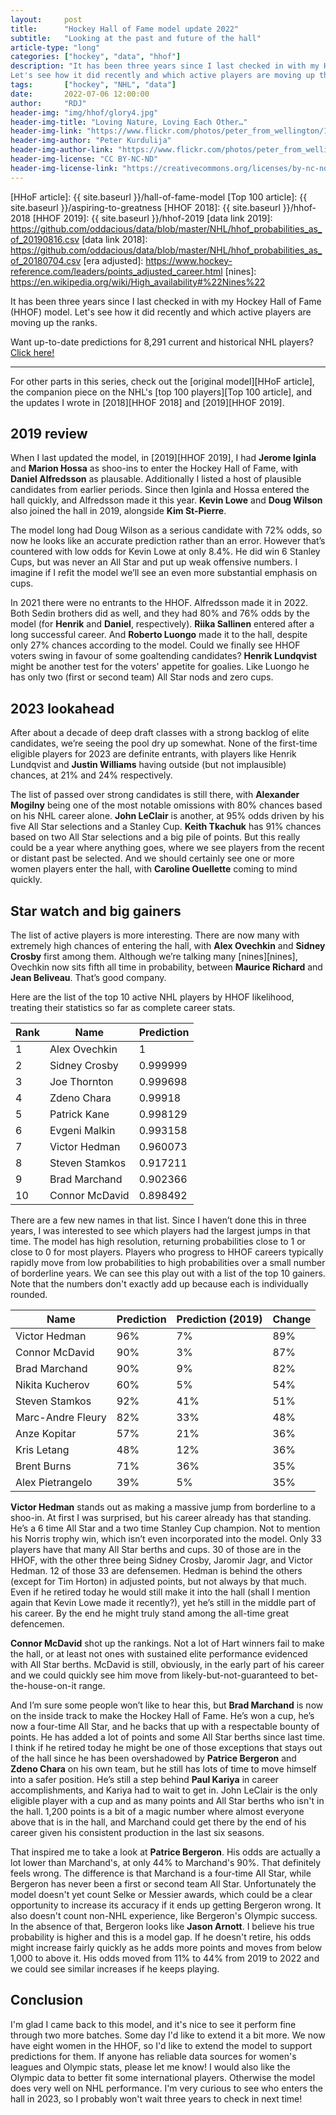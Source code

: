 ```yaml
---
layout:     post
title:      "Hockey Hall of Fame model update 2022"
subtitle:   "Looking at the past and future of the hall"
article-type: "long"
categories: ["hockey", "data", "hhof"]
description: "It has been three years since I last checked in with my Hockey Hall of Fame (HHOF) model.
Let's see how it did recently and which active players are moving up the ranks."
tags:       ["hockey", "NHL", "data"]
date:       2022-07-06 12:00:00
author:     "RDJ"
header-img: "img/hhof/glory4.jpg"
header-img-title: "Loving Nature, Loving Each Other…"
header-img-link: "https://www.flickr.com/photos/peter_from_wellington/15119393337/"
header-img-author: "Peter Kurdulija"
header-img-author-link: "https://www.flickr.com/photos/peter_from_wellington/"
header-img-license: "CC BY-NC-ND"
header-img-license-link: "https://creativecommons.org/licenses/by-nc-nd/2.0/"
---
```


[data link]: https://github.com/oddacious/data/blob/master/NHL/hhof_probabilities_as_of_20220703.csv

[HHoF article]: {{ site.baseurl }}/hall-of-fame-model
[Top 100 article]: {{ site.baseurl }}/aspiring-to-greatness
[HHOF 2018]: {{ site.baseurl }}/hhof-2018
[HHOF 2019]: {{ site.baseurl }}/hhof-2019
[data link 2019]: https://github.com/oddacious/data/blob/master/NHL/hhof_probabilities_as_of_20190816.csv
[data link 2018]: https://github.com/oddacious/data/blob/master/NHL/hhof_probabilities_as_of_20180704.csv
[era adjusted]: https://www.hockey-reference.com/leaders/points_adjusted_career.html
[nines]: https://en.wikipedia.org/wiki/High_availability#%22Nines%22

It has been three years since I last checked in with my Hockey Hall of Fame (HHOF) model. Let's see how it did recently
and which active players are moving up the ranks.

Want up-to-date predictions for 8,291 current and historical NHL players? [Click here!][data link]

---


For other parts in this series, check out the [original model][HHoF article], the companion piece on the NHL's [top 100
players][Top 100 article], and the updates I wrote in [2018][HHOF 2018] and [2019][HHOF 2019].

## 2019 review

When I last updated the model, in [2019][HHOF 2019], I had **Jerome Iginla** and **Marion Hossa** as shoo-ins to enter the Hockey
Hall of Fame, with **Daniel Alfredsson** as plausable. Additionally I listed a host of plausible candidates from earlier periods.
Since then Iginla and Hossa entered the hall quickly, and Alfredsson made it this year. **Kevin Lowe** and **Doug Wilson** also
joined the hall in 2019, alongside **Kim St-Pierre**.

The model long had Doug Wilson as a serious candidate with 72% odds, so now he looks like an accurate prediction rather than an error. However
that’s countered with low odds for Kevin Lowe at only 8.4%. He did win 6 Stanley Cups, but was never an All Star and put up
weak offensive numbers. I imagine if I refit the model we’ll see an even more substantial emphasis on cups.

In 2021 there were no entrants to the HHOF. Alfredsson made it in 2022. Both Sedin brothers did as well, and they had 80%
and 76% odds by the model (for **Henrik** and **Daniel**, respectively). **Riika Sallinen** entered after a long
successful career. And **Roberto Luongo** made it to the hall, despite only 27% chances according to the model. Could we 
finally see HHOF voters swing in favour of some goaltending candidates? **Henrik Lundqvist** might be another test for
the voters' appetite for goalies. Like Luongo he has only two (first or second team) All Star nods and zero cups.

## 2023 lookahead

After about a decade of deep draft classes with a strong backlog of elite candidates, we’re seeing the pool dry up
somewhat. None of the first-time eligible players for 2023 are definite entrants, with players like Henrik Lundqvist and
**Justin Williams** having outside (but not implausible) chances, at 21% and 24% respectively.

The list of passed over strong candidates is still there, with **Alexander Mogilny** being one of the most notable
omissions with 80% chances based on his NHL career alone. **John LeClair** is another, at 95% odds driven by his five All Star selections
and a Stanley Cup. **Keith Tkachuk** has 91% chances based on two All Star selections and a big pile
of points. But this really could be a year where anything goes, where we see players from the recent or distant past be
selected. And we should certainly see one or more women players enter the hall, with **Caroline Ouellette** coming to mind
quickly.

## Star watch and big gainers

The list of active players is more interesting. There are now many with extremely high chances of entering the
hall, with **Alex Ovechkin** and **Sidney Crosby** first among them. Although we’re talking many [nines][nines], Ovechkin now sits
fifth all time in probability, between **Maurice Richard** and **Jean Beliveau**. That’s good company.

Here are the list of the top 10 active NHL players by HHOF likelihood, treating their statistics so far as complete
career stats.

| Rank | Name           | Prediction |
|------|----------------|------------|
| 1    | Alex Ovechkin  | 1          |
| 2    | Sidney Crosby  | 0.999999   |
| 3    | Joe Thornton   | 0.999698   |
| 4    | Zdeno Chara    | 0.99918    |
| 5    | Patrick Kane   | 0.998129   |
| 6    | Evgeni Malkin  | 0.993158   |
| 7    | Victor Hedman  | 0.960073   |
| 8    | Steven Stamkos | 0.917211   |
| 9    | Brad Marchand  | 0.902366   |
| 10   | Connor McDavid | 0.898492   |


There are a few new names in that list. Since I haven’t done this in three years, I was interested to see which players had
the largest jumps in that time. The model has high resolution, returning probabilities close to 1 or close to 0 for most
players. Players who progress to HHOF careers typically rapidly move from low probabilities to high probabilities over a small
number of borderline years. We can see this play out with a list of the top 10 gainers. Note that the numbers don't
exactly add up because each is individually rounded.

| Name              | Prediction | Prediction (2019) | Change |
|-------------------|------------|-------------------|--------|
| Victor Hedman     |        96% |                7% |    89% |
| Connor McDavid    |        90% |                3% |    87% |
| Brad Marchand     |        90% |                9% |    82% |
| Nikita Kucherov   |        60% |                5% |    54% |
| Steven Stamkos    |        92% |               41% |    51% |
| Marc-Andre Fleury |        82% |               33% |    48% |
| Anze Kopitar      |        57% |               21% |    36% |
| Kris Letang       |        48% |               12% |    36% |
| Brent Burns       |        71% |               36% |    35% |
| Alex Pietrangelo  |        39% |                5% |    35% |

**Victor Hedman** stands out as making a massive jump from borderline to a shoo-in. At first I was surprised, but his career already has
that standing. He’s a 6 time All Star and a two time Stanley Cup champion. Not to mention his Norris trophy win, which
isn’t even incorporated into the model. Only 33 players have that many All Star berths and cups. 30 of those are in the
HHOF, with the other three being Sidney Crosby, Jaromir Jagr, and Victor Hedman. 12 of those 33 are defensemen. Hedman
is behind the others (except for Tim Horton) in adjusted points, but not always by that much. Even if he retired today
he would still make it into the hall (shall I mention again that Kevin Lowe made it recently?), yet he’s still in the
middle part of his career. By the end he might truly stand among the all-time great defencemen.

**Connor McDavid** shot up the rankings. Not a lot of Hart winners fail to make the hall, or at least not ones with
sustained elite performance evidenced with All Star berths. McDavid is still, obviously, in the early part of his career and
we could quickly see him move from likely-but-not-guaranteed to bet-the-house-on-it range.

And I’m sure some people won’t like to hear this, but **Brad Marchand** is now on the inside track to make the Hockey Hall
of Fame. He’s won a cup, he’s now a four-time All Star, and he backs that up with a respectable bounty of points. He has added a
lot of points and some All Star berths since last time. I think if he retired today he might be one of those exceptions
that stays out of the hall since he has been overshadowed by **Patrice Bergeron** and **Zdeno Chara** on his own team, but he still
has lots of time to move himself into a safer position. He’s still a step behind **Paul Kariya** in career accomplishments,
and Kariya had to wait to get in. John LeClair is the only eligible player with a cup and as many points and All Star berths who isn't in
the hall. 1,200 points is a bit of a magic number where almost everyone above that is in the hall, and Marchand could get there
by the end of his career given his consistent production in the last six seasons.

That inspired me to take a look at **Patrice Bergeron**. His odds are actually a lot lower than Marchand's, at only 44%
to Marchand's 90%. That definitely feels wrong. The difference is that Marchand is a four-time All Star, while Bergeron
has never been a first or second team All Star. Unfortunately the model doesn't yet count Selke or Messier awards, which
could be a clear opportunity to increase its accuracy if it ends up getting Bergeron wrong. It also doesn't count non-NHL
experience, like Bergeron's Olympic success. In the absence of that, Bergeron looks like **Jason Arnott**. I believe his
true probability is higher and this is a model gap. If he doesn't retire, his odds might increase fairly quickly
as he adds more points and moves from below 1,000 to above it. His odds moved from 11% to 44% from 2019 to 2022 and we could
see similar increases if he keeps playing.

## Conclusion

I'm glad I came back to this model, and it's nice to see it perform fine through two more batches. Some day I'd like to
extend it a bit more. We now have eight women in the HHOF, so I'd like to extend the model to support predictions for
them. If anyone has reliable data sources for women's leagues and Olympic stats, please let me know! I would also like
the Olympic data to better fit some international players. Otherwise the model does very well on NHL performance. I'm
very curious to see who enters the hall in 2023, so I probably won't wait three years to check in next time!
